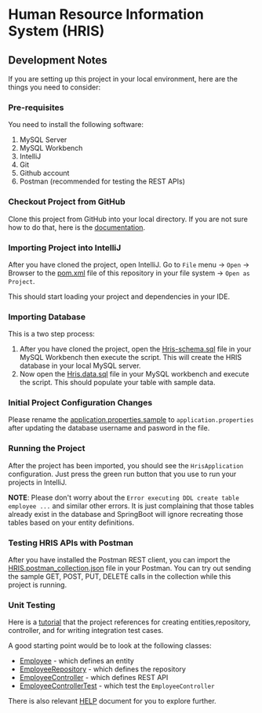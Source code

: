 # Human Resource Information System (HRIS)

## Development Notes

If you are setting up this project in your local environment, here are the things you need to consider:

### Pre-requisites
You need to install the following software:
1. MySQL Server
2. MySQL Workbench
3. IntelliJ
4. Git
5. Github account
6. Postman (recommended for testing the REST APIs)

### Checkout Project from GitHub

Clone this project from GitHub into your local directory. If you are not sure how to do that, here is the 
[documentation](https://docs.github.com/en/repositories/creating-and-managing-repositories/cloning-a-repository).

### Importing Project into IntelliJ

After you have cloned the project, open IntelliJ. Go to `File` menu -> `Open` -> Browser to the [pom.xml](pom.xml) file 
of this repository in your file system -> `Open as Project`.

This should start loading your project and dependencies in your IDE.

### Importing Database

This is a two step process:
1. After you have cloned the project, open the [Hris-schema.sql](Hris-schema.sql) file in your MySQL
Workbench then execute the script. This will create the HRIS database in your local MySQL server.
2. Now open the [Hris.data.sql](Hris-data.sql) file in your MySQL workbench and execute the script. 
This should populate your table with sample data.

### Initial Project Configuration Changes

Please rename the [application.properties.sample](src/main/resources/application.properties.sample) to 
`application.properties` after updating the database username and pasword in the file.

### Running the Project

After the project has been imported, you should see the `HrisApplication` configuration. Just press the 
green run button that you use to run your projects in IntelliJ.

**NOTE**: Please don't worry about the `Error executing DDL create table employee ...` and similar other 
errors. It is just complaining that those tables already exist in the database and SpringBoot will ignore
recreating those tables based on your entity definitions.

### Testing HRIS APIs with Postman

After you have installed the Postman REST client, you can import the 
[HRIS.postman_collection.json](HRIS.postman_collection.json) file in your Postman. You can try
out sending the sample GET, POST, PUT, DELETE calls in the collection while this project is running.

### Unit Testing
Here is a [tutorial](https://www.springcloud.io/post/2022-03/spring-boot-integration-testing-mysql-crud-rest-api-tutorial/#gsc.tab=0) 
that the project references for creating entities,repository, controller, and for writing integration test cases.

A good starting point would be to look at the following classes:
- [Employee](src/main/java/org/goup10/hris/entities/Employee.java) - which defines an entity
- [EmployeeRepository](src/main/java/org/goup10/hris/repositories/EmployeeRepository.java) - which defines the repository
- [EmployeeController](src/main/java/org/goup10/hris/controllers/EmployeeController.java) - which defines REST API
- [EmployeeControllerTest](src/test/java/org/goup10/hris/controllers/EmployeeControllerTest.java) - which test the `EmployeeController`

There is also relevant [HELP](HELP.md) document for you to explore further.